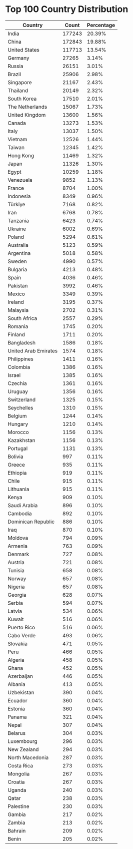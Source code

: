 # Top 100 Country Distribution
| Country | Count | Percentage |
|----|----|----|
| India | 177243 | 20.39% |
| China | 172843 | 19.88% |
| United States | 117713 | 13.54% |
| Germany | 27265 | 3.14% |
| Russia | 26151 | 3.01% |
| Brazil | 25906 | 2.98% |
| Singapore | 21167 | 2.43% |
| Thailand | 20149 | 2.32% |
| South Korea | 17510 | 2.01% |
| The Netherlands | 15067 | 1.73% |
| United Kingdom | 13600 | 1.56% |
| Canada | 13273 | 1.53% |
| Italy | 13037 | 1.50% |
| Vietnam | 12526 | 1.44% |
| Taiwan | 12345 | 1.42% |
| Hong Kong | 11469 | 1.32% |
| Japan | 11326 | 1.30% |
| Egypt | 10259 | 1.18% |
| Venezuela | 9852 | 1.13% |
| France | 8704 | 1.00% |
| Indonesia | 8349 | 0.96% |
| Türkiye | 7168 | 0.82% |
| Iran | 6768 | 0.78% |
| Tanzania | 6423 | 0.74% |
| Ukraine | 6002 | 0.69% |
| Poland | 5294 | 0.61% |
| Australia | 5123 | 0.59% |
| Argentina | 5018 | 0.58% |
| Sweden | 4990 | 0.57% |
| Bulgaria | 4213 | 0.48% |
| Spain | 4036 | 0.46% |
| Pakistan | 3992 | 0.46% |
| Mexico | 3349 | 0.39% |
| Ireland | 3195 | 0.37% |
| Malaysia | 2702 | 0.31% |
| South Africa | 2557 | 0.29% |
| Romania | 1745 | 0.20% |
| Finland | 1711 | 0.20% |
| Bangladesh | 1586 | 0.18% |
| United Arab Emirates | 1574 | 0.18% |
| Philippines | 1411 | 0.16% |
| Colombia | 1386 | 0.16% |
| Israel | 1385 | 0.16% |
| Czechia | 1361 | 0.16% |
| Uruguay | 1356 | 0.16% |
| Switzerland | 1325 | 0.15% |
| Seychelles | 1310 | 0.15% |
| Belgium | 1244 | 0.14% |
| Hungary | 1210 | 0.14% |
| Morocco | 1156 | 0.13% |
| Kazakhstan | 1156 | 0.13% |
| Portugal | 1131 | 0.13% |
| Bolivia | 997 | 0.11% |
| Greece | 935 | 0.11% |
| Ethiopia | 919 | 0.11% |
| Chile | 915 | 0.11% |
| Lithuania | 915 | 0.11% |
| Kenya | 909 | 0.10% |
| Saudi Arabia | 896 | 0.10% |
| Cambodia | 892 | 0.10% |
| Dominican Republic | 886 | 0.10% |
| Iraq | 870 | 0.10% |
| Moldova | 794 | 0.09% |
| Armenia | 763 | 0.09% |
| Denmark | 727 | 0.08% |
| Austria | 721 | 0.08% |
| Tunisia | 658 | 0.08% |
| Norway | 657 | 0.08% |
| Nigeria | 657 | 0.08% |
| Georgia | 628 | 0.07% |
| Serbia | 594 | 0.07% |
| Latvia | 534 | 0.06% |
| Kuwait | 516 | 0.06% |
| Puerto Rico | 516 | 0.06% |
| Cabo Verde | 493 | 0.06% |
| Slovakia | 471 | 0.05% |
| Peru | 466 | 0.05% |
| Algeria | 458 | 0.05% |
| Ghana | 452 | 0.05% |
| Azerbaijan | 446 | 0.05% |
| Albania | 413 | 0.05% |
| Uzbekistan | 390 | 0.04% |
| Ecuador | 360 | 0.04% |
| Estonia | 360 | 0.04% |
| Panama | 321 | 0.04% |
| Nepal | 307 | 0.04% |
| Belarus | 304 | 0.03% |
| Luxembourg | 296 | 0.03% |
| New Zealand | 294 | 0.03% |
| North Macedonia | 287 | 0.03% |
| Costa Rica | 273 | 0.03% |
| Mongolia | 267 | 0.03% |
| Croatia | 267 | 0.03% |
| Uganda | 240 | 0.03% |
| Qatar | 238 | 0.03% |
| Palestine | 230 | 0.03% |
| Gambia | 217 | 0.02% |
| Zambia | 213 | 0.02% |
| Bahrain | 209 | 0.02% |
| Benin | 205 | 0.02% |
